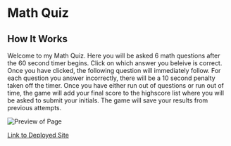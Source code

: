 <!-- Read Me -->
# Math Quiz

## How It Works

Welcome to my Math Quiz. Here you will be asked 6 math questions after the 60 second timer begins. Click on which answer you beleive is correct. Once you have clicked, the following question will immediately follow. For each question you answer incorrectly, there will be a 10 second penalty taken off the timer. Once you have either run out of questions or run out of time, the game will add your final score to the highscore list where you will be asked to submit your initials. The game will save your results from previous attempts.

![Preview of Page](/CodeQuiz/CodeQuiz.png)  


[Link to Deployed Site](https://colinmchale.github.io/CodeQuiz/) 

